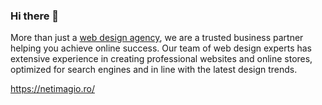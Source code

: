 ### Hi there 👋
More than just a <a href="[URL](https://netimagio.ro/)">web design agency</a>, we are a trusted business partner helping you achieve online success. Our team of web design experts has extensive experience in creating professional websites and online stores, optimized for search engines and in line with the latest design trends.

https://netimagio.ro/


<!--
**netimagio/netimagio** is a ✨ _special_ ✨ repository because its `README.md` (this file) appears on your GitHub profile.

Here are some ideas to get you started:

- 🔭 I’m currently working on ...
- 🌱 I’m currently learning ...
- 👯 I’m looking to collaborate on ...
- 🤔 I’m looking for help with ...
- 💬 Ask me about ...
- 📫 How to reach me: ...
- 😄 Pronouns: ...
- ⚡ Fun fact: ...
-->
